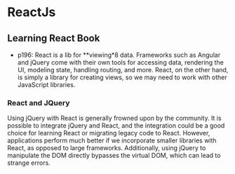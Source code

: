 # ReactJs

## Learning React Book
- p196: React is a lib for **viewing*8 data.
  Frameworks such as Angular and jQuery come with their own tools for accessing data, rendering the
UI, modeling state, handling routing, and more. React, on the other hand, is simply a library for
creating views, so we may need to work with other JavaScript libraries.

### React and JQuery
Using jQuery with React is generally frowned upon by the community. It is possible to integrate jQuery and React, and the
integration could be a good choice for learning React or migrating legacy code to React. However, applications perform
much better if we incorporate smaller libraries with React, as opposed to large frameworks. Additionally, using jQuery to
manipulate the DOM directly bypasses the virtual DOM, which can lead to strange errors.
